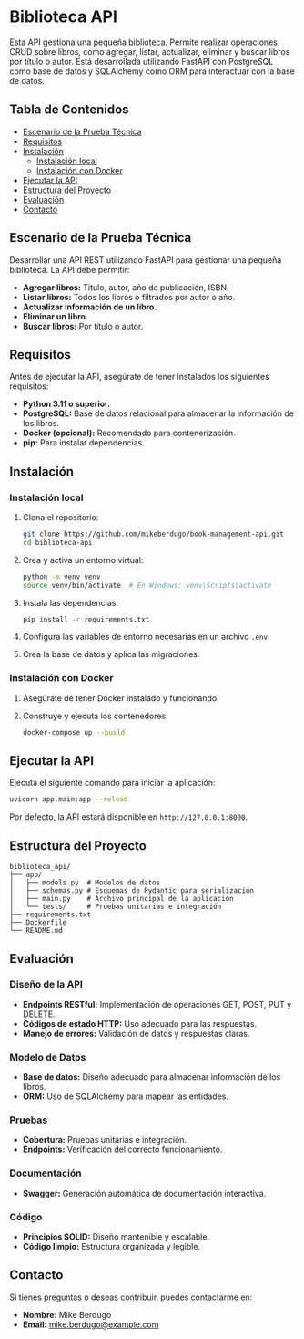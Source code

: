 # Biblioteca API

Esta API gestiona una pequeña biblioteca. Permite realizar operaciones CRUD sobre libros, como agregar, listar, actualizar, eliminar y buscar libros por título o autor. Está desarrollada utilizando FastAPI con PostgreSQL como base de datos y SQLAlchemy como ORM para interactuar con la base de datos.

## Tabla de Contenidos
- [Escenario de la Prueba Técnica](#escenario-de-la-prueba-técnica)
- [Requisitos](#requisitos)
- [Instalación](#instalación)
  - [Instalación local](#instalación-local)
  - [Instalación con Docker](#instalación-con-docker)
- [Ejecutar la API](#ejecutar-la-api)
- [Estructura del Proyecto](#estructura-del-proyecto)
- [Evaluación](#evaluación)
- [Contacto](#contacto)

## Escenario de la Prueba Técnica

Desarrollar una API REST utilizando FastAPI para gestionar una pequeña biblioteca. La API debe permitir:

- **Agregar libros:** Título, autor, año de publicación, ISBN.
- **Listar libros:** Todos los libros o filtrados por autor o año.
- **Actualizar información de un libro.**
- **Eliminar un libro.**
- **Buscar libros:** Por título o autor.

## Requisitos

Antes de ejecutar la API, asegúrate de tener instalados los siguientes requisitos:

- **Python 3.11 o superior.**
- **PostgreSQL:** Base de datos relacional para almacenar la información de los libros.
- **Docker (opcional):** Recomendado para contenerización.
- **pip:** Para instalar dependencias.

## Instalación

### Instalación local

1. Clona el repositorio:

   ```bash
   git clone https://github.com/mikeberdugo/book-management-api.git
   cd biblioteca-api
   ```

2. Crea y activa un entorno virtual:

   ```bash
   python -m venv venv
   source venv/bin/activate  # En Windows: venv\Scripts\activate
   ```

3. Instala las dependencias:

   ```bash
   pip install -r requirements.txt
   ```

4. Configura las variables de entorno necesarias en un archivo `.env`.

5. Crea la base de datos y aplica las migraciones.

### Instalación con Docker

1. Asegúrate de tener Docker instalado y funcionando.
2. Construye y ejecuta los contenedores:

   ```bash
   docker-compose up --build
   ```

## Ejecutar la API

Ejecuta el siguiente comando para iniciar la aplicación:

```bash
uvicorn app.main:app --reload
```

Por defecto, la API estará disponible en `http://127.0.0.1:8000`.

## Estructura del Proyecto

```plaintext
biblioteca_api/
├── app/
│   ├── models.py  # Modelos de datos
│   ├── schemas.py # Esquemas de Pydantic para serialización
│   ├── main.py    # Archivo principal de la aplicación
│   └── tests/     # Pruebas unitarias e integración
├── requirements.txt
├── Dockerfile
└── README.md
```

## Evaluación

### Diseño de la API
- **Endpoints RESTful:** Implementación de operaciones GET, POST, PUT y DELETE.
- **Códigos de estado HTTP:** Uso adecuado para las respuestas.
- **Manejo de errores:** Validación de datos y respuestas claras.

### Modelo de Datos
- **Base de datos:** Diseño adecuado para almacenar información de los libros.
- **ORM:** Uso de SQLAlchemy para mapear las entidades.

### Pruebas
- **Cobertura:** Pruebas unitarias e integración.
- **Endpoints:** Verificación del correcto funcionamiento.

### Documentación
- **Swagger:** Generación automática de documentación interactiva.

### Código
- **Principios SOLID:** Diseño mantenible y escalable.
- **Código limpio:** Estructura organizada y legible.

## Contacto

Si tienes preguntas o deseas contribuir, puedes contactarme en:

- **Nombre:** Mike Berdugo
- **Email:** mike.berdugo@example.com

